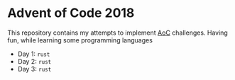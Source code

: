 # Advent of Code 2018

This repository contains my attempts to implement [AoC](http://adventofcode.com) challenges.
Having fun, while learning some programming languages

- Day 1: `rust`
- Day 2: `rust`
- Day 3: `rust`
